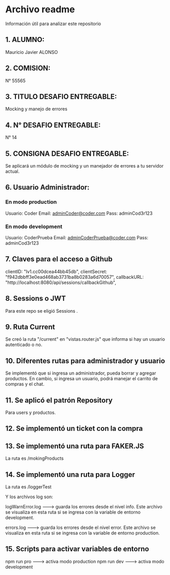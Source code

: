 # Archivo readme
Información útil para analizar este repositorio


## 1. ALUMNO: 

Mauricio Javier ALONSO


## 2. COMISION:

 N° 55565


## 3. TITULO DESAFIO ENTREGABLE: 

Mocking  y manejo de errores

## 4. N° DESAFIO ENTREGABLE: 

N° 14

## 5. CONSIGNA DESAFIO ENTREGABLE: 

Se aplicará un módulo de mocking y un manejador de errores a tu servidor actual.


## 6. Usuario Administrador:

### En modo production
Usuario: Coder
Email: adminCoder@coder.com
Pass: adminCod3r123

### En modo development
Usuario: CoderPrueba
Email: adminCoderPrueba@coder.com
Pass: adminCod3r123


## 7. Claves para el acceso a Github

clientID: "Iv1.cc00dcea44bb45db",
clientSecret: "f942dbbff3e0ead468ab3731ba8b0283a6d70057",
callbackURL: "http://localhost:8080/api/sessions/callbackGithub",

## 8. Sessions o JWT
Para este repo se eligió Sessions .

## 9. Ruta Current

Se creó la ruta "/current" en "vistas.router.js" que informa si hay un usuario autenticado o no. 

## 10. Diferentes rutas para administrador y usuario
Se implementó que si ingresa un administrador, pueda borrar y agregar productos.
En cambio, si ingresa un usuario, podrá manejar el carrito de compras y el chat.

## 11. Se aplicó el patrón Repository
Para users y productos.

## 12. Se implementó un ticket con la compra

## 13. Se implementó una ruta para FAKER.JS
La ruta es /mokingProducts

## 14. Se implementó una ruta para Logger
La ruta es /loggerTest

Y los archivos log son:

logWarnError.log ---> guarda los errores desde el nivel info. Este archivo se visualiza en esta ruta si se ingresa con la variable de entorno development. 

errors.log ---> guarda los errores desde el nivel error. Este archivo se visualiza en esta ruta si se ingresa con la variable de entorno production. 

## 15. Scripts para activar variables de entorno

npm run pro   ---> activa modo production
npm run dev   ---> activa modo development

